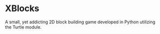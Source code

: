 # XBlocks
A small, yet addicting 2D block building game developed in Python utilizing the Turtle module.
